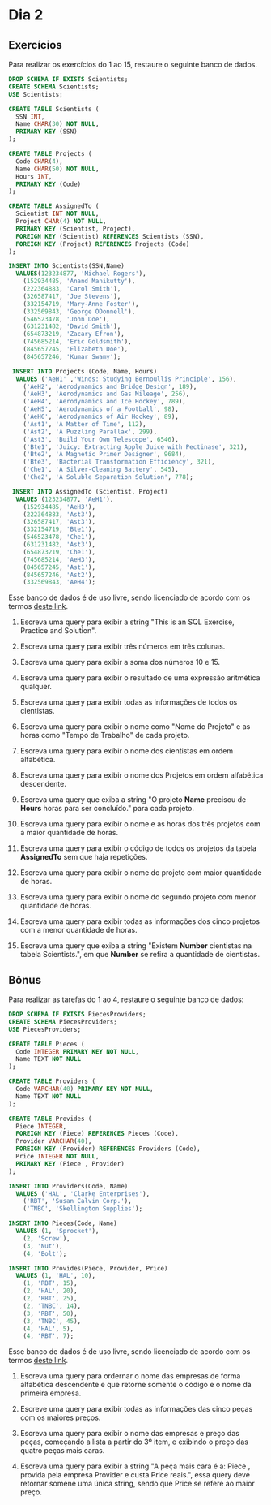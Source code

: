 # Dia 2

## Exercícios

Para realizar os exercícios do 1 ao 15, restaure o seguinte banco de dados.

```sql
DROP SCHEMA IF EXISTS Scientists;
CREATE SCHEMA Scientists;
USE Scientists;

CREATE TABLE Scientists (
  SSN INT,
  Name CHAR(30) NOT NULL,
  PRIMARY KEY (SSN)
);

CREATE TABLE Projects (
  Code CHAR(4),
  Name CHAR(50) NOT NULL,
  Hours INT,
  PRIMARY KEY (Code)
);

CREATE TABLE AssignedTo (
  Scientist INT NOT NULL,
  Project CHAR(4) NOT NULL,
  PRIMARY KEY (Scientist, Project),
  FOREIGN KEY (Scientist) REFERENCES Scientists (SSN),
  FOREIGN KEY (Project) REFERENCES Projects (Code)
);

INSERT INTO Scientists(SSN,Name)
  VALUES(123234877, 'Michael Rogers'),
    (152934485, 'Anand Manikutty'),
    (222364883, 'Carol Smith'),
    (326587417, 'Joe Stevens'),
    (332154719, 'Mary-Anne Foster'),
    (332569843, 'George ODonnell'),
    (546523478, 'John Doe'),
    (631231482, 'David Smith'),
    (654873219, 'Zacary Efron'),
    (745685214, 'Eric Goldsmith'),
    (845657245, 'Elizabeth Doe'),
    (845657246, 'Kumar Swamy');

 INSERT INTO Projects (Code, Name, Hours)
  VALUES ('AeH1' ,'Winds: Studying Bernoullis Principle', 156),
    ('AeH2', 'Aerodynamics and Bridge Design', 189),
    ('AeH3', 'Aerodynamics and Gas Mileage', 256),
    ('AeH4', 'Aerodynamics and Ice Hockey', 789),
    ('AeH5', 'Aerodynamics of a Football', 98),
    ('AeH6', 'Aerodynamics of Air Hockey', 89),
    ('Ast1', 'A Matter of Time', 112),
    ('Ast2', 'A Puzzling Parallax', 299),
    ('Ast3', 'Build Your Own Telescope', 6546),
    ('Bte1', 'Juicy: Extracting Apple Juice with Pectinase', 321),
    ('Bte2', 'A Magnetic Primer Designer', 9684),
    ('Bte3', 'Bacterial Transformation Efficiency', 321),
    ('Che1', 'A Silver-Cleaning Battery', 545),
    ('Che2', 'A Soluble Separation Solution', 778);

 INSERT INTO AssignedTo (Scientist, Project)
  VALUES (123234877, 'AeH1'),
    (152934485, 'AeH3'),
    (222364883, 'Ast3'),
    (326587417, 'Ast3'),
    (332154719, 'Bte1'),
    (546523478, 'Che1'),
    (631231482, 'Ast3'),
    (654873219, 'Che1'),
    (745685214, 'AeH3'),
    (845657245, 'Ast1'),
    (845657246, 'Ast2'),
    (332569843, 'AeH4');
```

Esse banco de dados é de uso livre, sendo licenciado de acordo com os termos [deste link](https://creativecommons.org/licenses/by-sa/3.0/).

1. Escreva uma query para exibir a string "This is an SQL Exercise, Practice and Solution".

2. Escreva uma query para exibir três números em três colunas.

3. Escreva uma query para exibir a soma dos números 10 e 15.

4. Escreva uma query para exibir o resultado de uma expressão aritmética qualquer.

5. Escreva uma query para exibir todas as informações de todos os cientistas.

6. Escreva uma query para exibir o nome como "Nome do Projeto" e as horas como "Tempo de Trabalho" de cada projeto.

7. Escreva uma query para exibir o nome dos cientistas em ordem alfabética.

8. Escreva uma query para exibir o nome dos Projetos em ordem alfabética descendente.

9. Escreva uma query que exiba a string "O projeto **Name** precisou de **Hours** horas para ser concluído." para cada projeto.

10. Escreva uma query para exibir o nome e as horas dos três projetos com a maior quantidade de horas.

11. Escreva uma query para exibir o código de todos os projetos da tabela **AssignedTo** sem que haja repetições.

12. Escreva uma query para exibir o nome do projeto com maior quantidade de horas.

13. Escreva uma query para exibir o nome do segundo projeto com menor quantidade de horas.

14. Escreva uma query para exibir todas as informações dos cinco projetos com a menor quantidade de horas.

15. Escreva uma query que exiba a string "Existem **Number** cientistas na tabela Scientists.", em que **Number** se refira a quantidade de cientistas.

## Bônus

Para realizar as tarefas do 1 ao 4, restaure o seguinte banco de dados:

```SQL
DROP SCHEMA IF EXISTS PiecesProviders;
CREATE SCHEMA PiecesProviders;
USE PiecesProviders;

CREATE TABLE Pieces (
  Code INTEGER PRIMARY KEY NOT NULL,
  Name TEXT NOT NULL
);

CREATE TABLE Providers (
  Code VARCHAR(40) PRIMARY KEY NOT NULL,
  Name TEXT NOT NULL
);

CREATE TABLE Provides (
  Piece INTEGER,
  FOREIGN KEY (Piece) REFERENCES Pieces (Code),
  Provider VARCHAR(40),
  FOREIGN KEY (Provider) REFERENCES Providers (Code),
  Price INTEGER NOT NULL,
  PRIMARY KEY (Piece , Provider)
);

INSERT INTO Providers(Code, Name)
  VALUES ('HAL', 'Clarke Enterprises'),
    ('RBT', 'Susan Calvin Corp.'),
    ('TNBC', 'Skellington Supplies');

INSERT INTO Pieces(Code, Name)
  VALUES (1, 'Sprocket'),
    (2, 'Screw'),
    (3, 'Nut'),
    (4, 'Bolt');

INSERT INTO Provides(Piece, Provider, Price)
  VALUES (1, 'HAL', 10),
    (1, 'RBT', 15),
    (2, 'HAL', 20),
    (2, 'RBT', 25),
    (2, 'TNBC', 14),
    (3, 'RBT', 50),
    (3, 'TNBC', 45),
    (4, 'HAL', 5),
    (4, 'RBT', 7);
```

Esse banco de dados é de uso livre, sendo licenciado de acordo com os termos [deste link](https://creativecommons.org/licenses/by-sa/3.0/).


1. Escreva uma query para ordernar o nome das empresas de forma alfabética descendente e que retorne somente o código e o nome da primeira empresa.

2. Escreve uma query para exibir todas as informações das cinco peças com os maiores preços.

3. Escreva uma query para exibir o nome das empresas e preço das peças, começando a lista a partir do 3º item, e exibindo o preço das quatro peças mais caras.

4. Escreva uma query para exibir a string "A peça mais cara é a: Piece , provida pela empresa Provider e custa Price reais.", essa query deve retornar somene uma única string, sendo que Price se refere ao maior preço.
